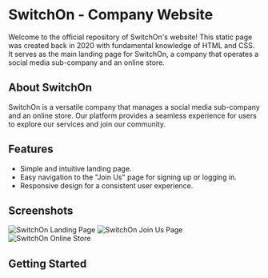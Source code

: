 # SwitchOn - Company Website

Welcome to the official repository of SwitchOn's website! This static page was created back in 2020 with fundamental knowledge of HTML and CSS. It serves as the main landing page for SwitchOn, a company that operates a social media sub-company and an online store.

## About SwitchOn

SwitchOn is a versatile company that manages a social media sub-company and an online store. Our platform provides a seamless experience for users to explore our services and join our community.

## Features

- Simple and intuitive landing page.
- Easy navigation to the "Join Us" page for signing up or logging in.
- Responsive design for a consistent user experience.

## Screenshots

![SwitchOn Landing Page](screenshots/switchon_landing_page.png)
![SwitchOn Join Us Page](screenshots/switchon_join_us_page.png)
![SwitchOn Online Store](screenshots/switchon_online_store.png)

## Getting Started

